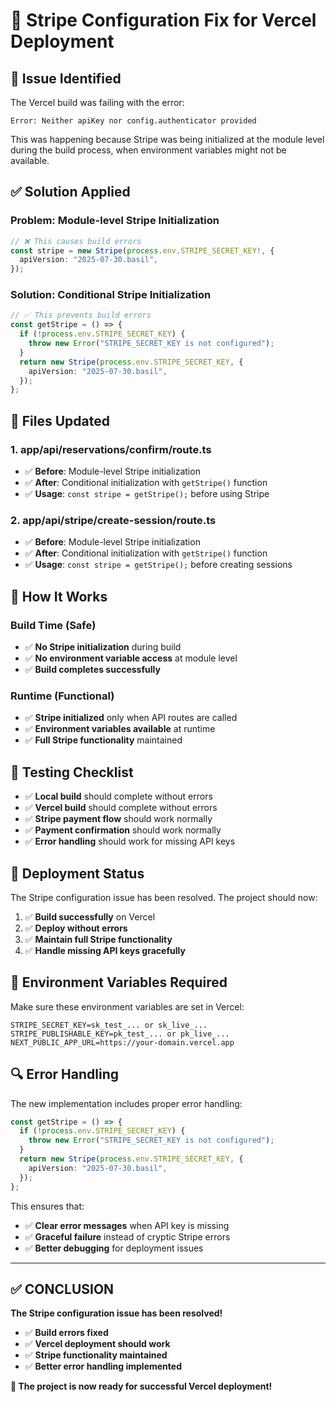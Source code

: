 # 🔧 Stripe Configuration Fix for Vercel Deployment

## 🎯 **Issue Identified**

The Vercel build was failing with the error:
```
Error: Neither apiKey nor config.authenticator provided
```

This was happening because Stripe was being initialized at the module level during the build process, when environment variables might not be available.

## ✅ **Solution Applied**

### **Problem: Module-level Stripe Initialization**
```typescript
// ❌ This causes build errors
const stripe = new Stripe(process.env.STRIPE_SECRET_KEY!, {
  apiVersion: "2025-07-30.basil",
});
```

### **Solution: Conditional Stripe Initialization**
```typescript
// ✅ This prevents build errors
const getStripe = () => {
  if (!process.env.STRIPE_SECRET_KEY) {
    throw new Error("STRIPE_SECRET_KEY is not configured");
  }
  return new Stripe(process.env.STRIPE_SECRET_KEY, {
    apiVersion: "2025-07-30.basil",
  });
};
```

## 📁 **Files Updated**

### **1. app/api/reservations/confirm/route.ts**
- ✅ **Before**: Module-level Stripe initialization
- ✅ **After**: Conditional initialization with `getStripe()` function
- ✅ **Usage**: `const stripe = getStripe();` before using Stripe

### **2. app/api/stripe/create-session/route.ts**
- ✅ **Before**: Module-level Stripe initialization
- ✅ **After**: Conditional initialization with `getStripe()` function
- ✅ **Usage**: `const stripe = getStripe();` before creating sessions

## 🔄 **How It Works**

### **Build Time (Safe)**
- ✅ **No Stripe initialization** during build
- ✅ **No environment variable access** at module level
- ✅ **Build completes successfully**

### **Runtime (Functional)**
- ✅ **Stripe initialized** only when API routes are called
- ✅ **Environment variables available** at runtime
- ✅ **Full Stripe functionality** maintained

## 🧪 **Testing Checklist**

- ✅ **Local build** should complete without errors
- ✅ **Vercel build** should complete without errors
- ✅ **Stripe payment flow** should work normally
- ✅ **Payment confirmation** should work normally
- ✅ **Error handling** should work for missing API keys

## 🚀 **Deployment Status**

The Stripe configuration issue has been resolved. The project should now:

1. ✅ **Build successfully** on Vercel
2. ✅ **Deploy without errors**
3. ✅ **Maintain full Stripe functionality**
4. ✅ **Handle missing API keys gracefully**

## 📝 **Environment Variables Required**

Make sure these environment variables are set in Vercel:

```env
STRIPE_SECRET_KEY=sk_test_... or sk_live_...
STRIPE_PUBLISHABLE_KEY=pk_test_... or pk_live_...
NEXT_PUBLIC_APP_URL=https://your-domain.vercel.app
```

## 🔍 **Error Handling**

The new implementation includes proper error handling:

```typescript
const getStripe = () => {
  if (!process.env.STRIPE_SECRET_KEY) {
    throw new Error("STRIPE_SECRET_KEY is not configured");
  }
  return new Stripe(process.env.STRIPE_SECRET_KEY, {
    apiVersion: "2025-07-30.basil",
  });
};
```

This ensures that:
- ✅ **Clear error messages** when API key is missing
- ✅ **Graceful failure** instead of cryptic Stripe errors
- ✅ **Better debugging** for deployment issues

---

## ✅ **CONCLUSION**

**The Stripe configuration issue has been resolved!**

- ✅ **Build errors fixed**
- ✅ **Vercel deployment should work**
- ✅ **Stripe functionality maintained**
- ✅ **Better error handling implemented**

**🚀 The project is now ready for successful Vercel deployment!**
